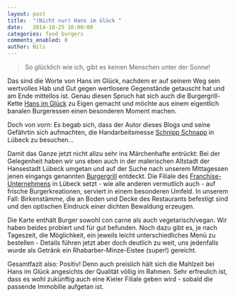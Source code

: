 ```yaml
---
layout: post
title:  "(Nicht nur) Hans im Glück "
date:   2014-10-25 16:00:00
categories: food burgers
comments_enabled: 0
author: Nils
---
```


> So glücklich wie ich, gibt es keinen Menschen unter der Sonne!

<span class="drop-cap">D</span>as sind die Worte von Hans im Glück, nachdem er auf seinem Weg sein wertvolles Hab und Gut gegen wertlosere Gegenstände getauscht hat und am Ende mittellos ist. Genau diesen Spruch hat sich auch die Burgergrill-Kette [Hans im Glück](http://hansimglueck-burgergrill.de) zu Eigen gemacht und möchte aus einem eigentlich banalen Burgeressen einen besonderen Moment machen.

Doch von vorn: Es begab sich, dass der Autor dieses Blogs und seine Gefährtin sich aufmachten, die Handarbeitsmesse [Schnipp Schnapp](http://www.messeninfo.de/Schnipp-Schnapp-M6422/Luebeck.html) in Lübeck zu besuchen...

Damit das Ganze jetzt nicht allzu sehr ins Märchenhafte entrückt: Bei der Gelegenheit haben wir uns eben auch in der malerischen Altstadt der Hansestadt Lübeck umgetan und auf der Suche nach unserem Mittagessen jenen eingangs genannten [Burgergrill](http://luebeck.hansimglueck-burgergrill.de/) entdeckt. Die Filiale des [Franchise-Unternehmens](http://hansimglueck-franchise.de/) in Lübeck setzt - wie alle anderen vermutlich auch - auf frische Burgerkreationen, serviert in einem besonderen Umfeld. In unserem Fall: Birkenstämme, die an Boden und Decke des Restaurants befestigt sind und den optischen Eindruck einer dichten Bewaldung erzeugen.

Die Karte enthält Burger sowohl con carne als auch vegetarisch/vegan. Wir haben beides probiert und für gut befunden. Noch dazu gibt es, je nach Tageszeit, die Möglichkeit, ein jeweils leicht unterschiedliches Menü zu bestellen - Details führen jetzt aber doch deutlich zu weit, uns jedenfalls wurde als Getränk ein Rhabarber-Minze-Eistee (super!) gereicht.

Gesamtfazit also: Positiv! Denn auch preislich hält sich die Mahlzeit bei Hans im Glück angesichts der Qualität völlig im Rahmen. Sehr erfreulich ist, dass es wohl zukünftig auch eine Kieler Filiale geben wird - sobald die passende Immobilie aufgetan ist.
